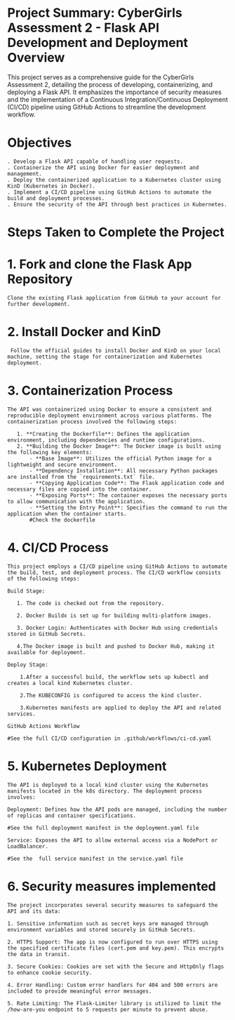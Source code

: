 # Project Summary: CyberGirls Assessment 2 - Flask API Development and Deployment Overview

This project serves as a comprehensive guide for the CyberGirls Assessment 2, detailing the process of developing, containerizing, and deploying a Flask API. It emphasizes the importance of security measures and the implementation of a Continuous Integration/Continuous Deployment (CI/CD) pipeline using GitHub Actions to streamline the development workflow.

# Objectives

    . Develop a Flask API capable of handling user requests.
    . Containerize the API using Docker for easier deployment and management.
    . Deploy the containerized application to a Kubernetes cluster using KinD (Kubernetes in Docker).
    . Implement a CI/CD pipeline using GitHub Actions to automate the build and deployment processes.
    . Ensure the security of the API through best practices in Kubernetes.

# Steps Taken to Complete the Project
# 1. Fork and clone the Flask App Repository
    Clone the existing Flask application from GitHub to your account for further development.

# 2. Install Docker and KinD
     Follow the official guides to install Docker and KinD on your local machine, setting the stage for containerization and Kubernetes deployment.

# 3. Containerization Process 
    
    The API was containerized using Docker to ensure a consistent and reproducible deployment environment across various platforms. The containerization process involved the following steps:

       1. **Creating the Dockerfile**: Defines the application environment, including dependencies and runtime configurations.
       2. **Building the Docker Image**: The Docker image is built using the following key elements:
           - **Base Image**: Utilizes the official Python image for a lightweight and secure environment.
           - **Dependency Installation**: All necessary Python packages are installed from the `requirements.txt` file.
           - **Copying Application Code**: The Flask application code and necessary files are copied into the container.
           - **Exposing Ports**: The container exposes the necessary ports to allow communication with the application.
           - **Setting the Entry Point**: Specifies the command to run the application when the container starts.
           #Check the dockerfile
    
# 4. CI/CD Process

    This project employs a CI/CD pipeline using GitHub Actions to automate the build, test, and deployment process. The CI/CD workflow consists of the following steps:

    Build Stage:
   
       1. The code is checked out from the repository.
   
       2. Docker Buildx is set up for building multi-platform images.
   
       3. Docker Login: Authenticates with Docker Hub using credentials stored in GitHub Secrets.
   
       4.The Docker image is built and pushed to Docker Hub, making it available for deployment.

    Deploy Stage:
   
        1.After a successful build, the workflow sets up kubectl and creates a local kind Kubernetes cluster.
   
        2.The KUBECONFIG is configured to access the kind cluster.
   
        3.Kubernetes manifests are applied to deploy the API and related services.

    GitHub Actions Workflow
   
    #See the full CI/CD configuration in .github/workflows/ci-cd.yaml

# 5. Kubernetes Deployment
     
    The API is deployed to a local kind cluster using the Kubernetes manifests located in the k8s directory. The deployment process involves:

    Deployment: Defines how the API pods are managed, including the number of replicas and container specifications.

    #See the full deployment manifest in the deployment.yaml file

    Service: Exposes the API to allow external access via a NodePort or LoadBalancer.

    #See the  full service manifest in the service.yaml file

# 6. Security measures implemented
   
    The project incorporates several security measures to safeguard the API and its data:
   
    1. Sensitive information such as secret keys are managed through environment variables and stored securely in GitHub Secrets.
       
    2. HTTPS Support: The app is now configured to run over HTTPS using the specified certificate files (cert.pem and key.pem). This encrypts the data in transit.
       
    3. Secure Cookies: Cookies are set with the Secure and HttpOnly flags to enhance cookie security.
       
    4. Error Handling: Custom error handlers for 404 and 500 errors are included to provide meaningful error messages.
       
    5. Rate Limiting: The Flask-Limiter library is utilized to limit the /how-are-you endpoint to 5 requests per minute to prevent abuse.

